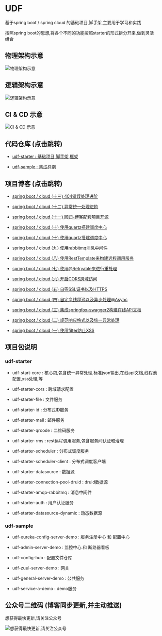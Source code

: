 # UDF

基于spring boot / spring cloud 的基础项目,脚手架,主要用于学习和实践

按照spring boot的思想,将各个不同的功能按照starter的形式拆分开来,做到灵活组合

## 物理架构示意

![物理架构示意](https://static.oschina.net/uploads/img/201708/25093208_nNaX.png "物理架构示意")

## 逻辑架构示意

![逻辑架构示意](https://static.oschina.net/uploads/img/201708/25093422_TzrG.png "逻辑架构示意")

## CI & CD 示意

![CI & CD 示意](https://static.oschina.net/uploads/img/201708/25093522_sKFz.png "CI & CD 示意")

## 代码仓库 (点击跳转)

- [udf-starter : 基础项目,脚手架,框架](https://gitee.com/wangkang/udf)

- [udf-sample : 集成样例](https://gitee.com/wangkang/udf-sample)

## 项目博客 (点击跳转)

- [spring boot / cloud (十三) 404错误处理进阶](https://my.oschina.net/wangkang80/blog/1523308)

- [spring boot / cloud (十二) 异常统一处理进阶](https://my.oschina.net/wangkang80/blog/1519189)

- [spring boot / cloud (十一) 回归-博客配套项目开源](https://my.oschina.net/wangkang80/blog/1517938)

- [spring boot / cloud (十) 使用quartz搭建调度中心](https://my.oschina.net/wangkang80/blog/983208)

- [spring boot / cloud (十) 使用quartz搭建调度中心](https://my.oschina.net/wangkang80/blog/983208)

- [spring boot / cloud (九) 使用rabbitmq消息中间件](https://my.oschina.net/wangkang80/blog/955328)

- [spring boot / cloud (八) 使用RestTemplate来构建远程调用服务](https://my.oschina.net/wangkang80/blog/919955)

- [spring boot / cloud (七) 使用@Retryable来进行重处理](https://my.oschina.net/wangkang80/blog/912941)

- [spring boot / cloud (六) 开启CORS跨域访问](https://my.oschina.net/wangkang80/blog/912270)

- [spring boot / cloud (五) 自签SSL证书以及HTTPS](https://my.oschina.net/wangkang80/blog/911484)

- [spring boot / cloud (四) 自定义线程池以及异步处理@Async](https://my.oschina.net/wangkang80/blog/910041)

- [spring boot / cloud (三) 集成springfox-swagger2构建在线API文档](https://my.oschina.net/wangkang80/blog/909448)

- [spring boot / cloud (二) 规范响应格式以及统一异常处理](https://my.oschina.net/wangkang80/blog/908919)

- [spring boot / cloud (一) 使用filter防止XSS](https://my.oschina.net/wangkang80/blog/908070)

## 项目包说明

### udf-starter

- udf-start-core : 核心包,包含统一异常处理,标准json输出,在线api文档,线程池配置,xss处理,等

- udf-starter-cors : 跨域请求配置

- udf-starter-file : 文件服务

- udf-starter-id : 分布式ID服务

- udf-starter-mail : 邮件服务

- udf-starter-qrcode : 二维码服务

- udf-starter-rms : rest远程调用服务,包含服务间认证和治理

- udf-starter-scheduler : 分布式调度服务

- udf-starter-scheduler-client : 分布式调度客户端

- udf-starter-datasource : 数据源

- udf-starter-connection-pool-druid : druid数据源

- udf-starter-amqp-rabbitmq : 消息中间件

- udf-starter-auth : 用户认证服务

- udf-starter-datasource-dynamic : 动态数据源
        
### udf-sample

- udf-eureka-config-server-demo  : 服务注册中心 和 配置中心

- udf-admin-server-demo : 监控中心 和 断路器看板

- udf-config-hub : 配置文件仓库

- udf-zuul-server-demo : 网关

- udf-general-server-demo : 公共服务

- udf-service-a-demo : demo服务

## 公众号二维码 (博客同步更新,并主动推送)

想获得最快更新,请关注公众号

![想获得最快更新,请关注公众号](https://static.oschina.net/uploads/img/201705/24155414_Pukg.jpg "想获得最快更新,请关注公众号") 

